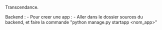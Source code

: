 Transcendance.

Backend :
    - Pour creer une app :
        - Aller dans le dossier sources du backend, et faire la commande "python manage.py startapp <nom_app>"
